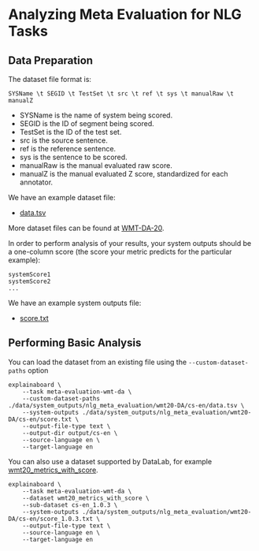 # Analyzing Meta Evaluation for NLG Tasks

## Data Preparation

The dataset file format is:

```
SYSName \t SEGID \t TestSet \t src \t ref \t sys \t manualRaw \t manualZ
```

* SYSName is the name of system being scored.
* SEGID is the ID of segment being scored.
* TestSet is the ID of the test set.
* src is the source sentence.
* ref is the reference sentence.
* sys is the sentence to be scored.
* manualRaw is the manual evaluated raw score.
* manualZ is the manual evaluated Z score, standardized for each annotator.

We have an example dataset file:

* [data.tsv](./data/system_outputs/nlg_meta_evaluation/wmt20-DA/cs-en/data.tsv)

More dataset files can be found at [WMT-DA-20](https://drive.google.com/drive/u/0/folders/1JXpo0yxPLYlNgLbOfP1bzs9z6SOx76Wo).

In order to perform analysis of your results, your system outputs should be a one-column
score (the score your metric predicts for the particular example):

```
systemScore1
systemScore2
...
```

We have an example system outputs file:

* [score.txt](./data/system_outputs/nlg_meta_evaluation/wmt20-DA/cs-en/score.txt)

## Performing Basic Analysis

You can load the dataset from an existing file using the
`--custom-dataset-paths` option

```shell
explainaboard \
    --task meta-evaluation-wmt-da \
    --custom-dataset-paths ./data/system_outputs/nlg_meta_evaluation/wmt20-DA/cs-en/data.tsv \
    --system-outputs ./data/system_outputs/nlg_meta_evaluation/wmt20-DA/cs-en/score.txt \
    --output-file-type text \
    --output-dir output/cs-en \
    --source-language en \
    --target-language en
```

You can also use a dataset supported by DataLab, for example
[wmt20_metrics_with_score](https://github.com/ExpressAI/DataLab/blob/main/datasets/wmt20_metrics_with_score/wmt20_metrics_with_score.py).

```shell
explainaboard \
    --task meta-evaluation-wmt-da \
    --dataset wmt20_metrics_with_score \
    --sub-dataset cs-en_1.0.3 \
    --system-outputs ./data/system_outputs/nlg_meta_evaluation/wmt20-DA/cs-en/score_1.0.3.txt \
    --output-file-type text \
    --source-language en \
    --target-language en
```
